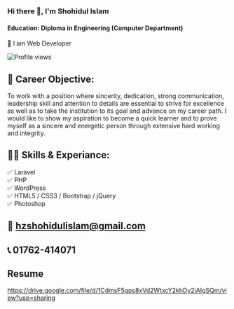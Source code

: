 ### Hi there 👋, I'm Shohidul Islam
#### Education: Diploma in Engineering (Computer Department)
<p>
👑 I am Web Developer <br> 

![Profile views](https://gpvc.arturio.dev/hzshohidul)

## 🚀 Career Objective:
To work with a position where sincerity, dedication, strong communication, leadership skill and attention to details are essential to strive for excellence as well as to take the institution to its goal and advance on my career path. I would like to show my aspiration to become a quick learner and to prove myself as a sincere and energetic person through extensive hard working and integrity.

## 👨‍💻 Skills & Experiance: 
✅ Laravel <br> 
✅ PHP <br>
✅ WordPress <br>
✅ HTML5 / CSS3 / Bootstrap / jQuery <br>
✅ Photoshop <br>

## 📧 hzshohidulislam@gmail.com
## 📞 01762-414071
  
## Resume
https://drive.google.com/file/d/1CdmsF5gps8xVd2WtxcY2khDy2iAIgSQm/view?usp=sharing
